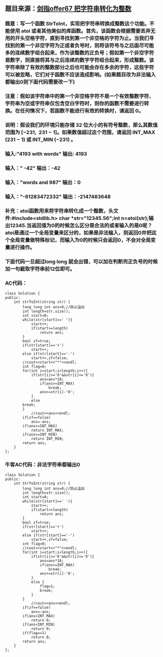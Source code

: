 ## 题目来源：[剑指offer67 把字符串转化为整数](https://leetcode-cn.com/problems/ba-zi-fu-chuan-zhuan-huan-cheng-zheng-shu-lcof/)

### 题意：写一个函数 StrToInt，实现把字符串转换成整数这个功能。不能使用 atoi 或者其他类似的库函数。首先，该函数会根据需要丢弃无用的开头空格字符，直到寻找到第一个非空格的字符为止。当我们寻找到的第一个非空字符为正或者负号时，则将该符号与之后面尽可能多的连续数字组合起来，作为该整数的正负号；假如第一个非空字符是数字，则直接将其与之后连续的数字字符组合起来，形成整数。该字符串除了有效的整数部分之后也可能会存在多余的字符，这些字符可以被忽略，它们对于函数不应该造成影响。(如果题目改为非法输入都输出0则下面代码需要改一下)
### 注意：假如该字符串中的第一个非空格字符不是一个有效整数字符、字符串为空或字符串仅包含空白字符时，则你的函数不需要进行转换。在任何情况下，若函数不能进行有效的转换时，请返回 0。

### 说明：假设我们的环境只能存储 32 位大小的有符号整数，那么其数值范围为 [−231,  231 − 1]。如果数值超过这个范围，请返回 INT_MAX (231 − 1) 或 INT_MIN (−231) 。

### 输入:"4193 with words"  输出: 4193
### 输入："   -42" 输出：-42
### 输入："words and 987" 输出：0
### 输入："-91283472332" 输出：-2147483648

### 补充：atoi函数用来将字符串转化成一个整数，头文件:#include<stdlib.h>  char *str="12345.56";int n=atoi(str);输出12345.当返回值为0的时候怎么区分是合法的或者输入的是0呢？atoi是通过一个全局变量来区分的，如果是非法输入，则返回0并把这个全局变量做特殊标记，而输入为0的时候只会返回0，不会对全局变量进行操作。

### 下面代码一旦超过long long 就会出错，可以加在判断完正负号的时候加一句截取字符串前12位即可。

### AC代码：

```
class Solution {
public:
    int strToInt(string str) {
        long long int ans=0;//防止溢出
        int length=str.size();
        int start=0;
        while(str[start]==' '){
            start++;
            if(start>=length)
                return ans;
        } 
        bool zf=true;
        if(str[start]=='+')
            start++;
        else if(str[start]=='-')
            start++,zf=false;
        //cout<<start<<"*"<<endl;
        int flag=0;
        for(int i=start;i<length;i++){
            if(str[i]>='0'&&str[i]<='9'){
                ans=ans*10;
                if(ans>=INT_MAX)
                    break;
                ans+=str[i]-'0';
            }
            else 
		break;
        }
            //cout<<ans<<endl;
        if(zf==false)
            ans=-ans;
        if(ans>=INT_MAX)
            return INT_MAX;
        if(ans<=INT_MIN)
            return INT_MIN;
        return ans;
    }
};
```

### 牛客AC代码：非法字符串都输出0

```
class Solution {
public:
    int StrToInt(string str) {
        long long int ans=0;//防止溢出
        int length=str.size();
        int start=0;
        while(str[start]==' '){
            start++;
            if(start>=length)
                return ans;
        } 
        bool zf=true;
        if(str[start]=='+')
            start++;
        else if(str[start]=='-')
            start++,zf=false;
        int flag=0;
        //cout<<start<<"*"<<endl;
        for(int i=start;i<length;i++){
            if(str[i]>='0'&&str[i]<='9'){
                ans=ans*10;
                if(ans>=INT_MAX)
                    break;
                ans+=str[i]-'0';
            }
            else {
                flag=1;
                break;
            }
        }
            //cout<<ans<<endl;
        if(zf==false)
            ans=-ans;
        if(ans>INT_MAX)
            return 0;
        if(ans<INT_MIN)
            return 0;
        if(flag==1)
            return 0;
        return ans;
    }
};
```
